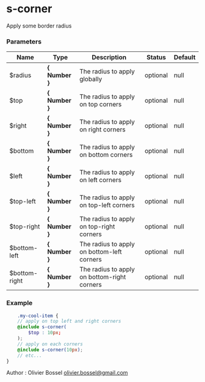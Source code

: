 # s-corner

Apply some border radius


### Parameters
Name  |  Type  |  Description  |  Status  |  Default
------------  |  ------------  |  ------------  |  ------------  |  ------------
$radius  |  **{ Number }**  |  The radius to apply globally  |  optional  |  null
$top  |  **{ Number }**  |  The radius to apply on top corners  |  optional  |  null
$right  |  **{ Number }**  |  The radius to apply on right corners  |  optional  |  null
$bottom  |  **{ Number }**  |  The radius to apply on bottom corners  |  optional  |  null
$left  |  **{ Number }**  |  The radius to apply on left corners  |  optional  |  null
$top-left  |  **{ Number }**  |  The radius to apply on top-left corners  |  optional  |  null
$top-right  |  **{ Number }**  |  The radius to apply on top-right corners  |  optional  |  null
$bottom-left  |  **{ Number }**  |  The radius to apply on bottom-left corners  |  optional  |  null
$bottom-right  |  **{ Number }**  |  The radius to apply on bottom-right corners  |  optional  |  null

### Example
```scss
	.my-cool-item {
	// apply on top left and right corners
	@include s-corner(
		$top : 10px;
	);
	// apply on each corners
	@include s-corner(10px);
	// etc...
}
```
Author : Olivier Bossel [olivier.bossel@gmail.com](mailto:olivier.bossel@gmail.com)